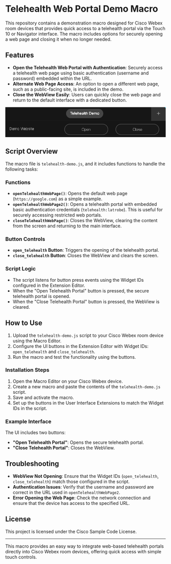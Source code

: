 # Telehealth Web Portal Demo Macro

This repository contains a demonstration macro designed for Cisco Webex room devices that provides quick access to a telehealth portal via the Touch 10 or Navigator interface. The macro includes options for securely opening a web page and closing it when no longer needed.

## Features

- **Open the Telehealth Web Portal with Authentication**: Securely access a telehealth web page using basic authentication (username and password) embedded within the URL.
- **Alternate Web Page Access**: An option to open a different web page, such as a public-facing site, is included in the demo.
- **Close the WebView Easily**: Users can quickly close the web page and return to the default interface with a dedicated button.

![User Interface](ui.png)

## Script Overview

The macro file is `telehealth-demo.js`, and it includes functions to handle the following tasks:

### Functions

- **`openTelehealthWebPage()`**: Opens the default web page (`https://google.com`) as a simple example.
- **`openTelehealthWebPage2()`**: Opens a telehealth portal with embedded basic authentication credentials (`telehealth:latrobe`). This is useful for securely accessing restricted web portals.
- **`closeTelehealthWebPage()`**: Closes the WebView, clearing the content from the screen and returning to the main interface.

### Button Controls

- **`open_telehealth` Button**: Triggers the opening of the telehealth portal.
- **`close_telehealth` Button**: Closes the WebView and clears the screen.

### Script Logic

- The script listens for button press events using the Widget IDs configured in the Extension Editor.
- When the "Open Telehealth Portal" button is pressed, the secure telehealth portal is opened.
- When the "Close Telehealth Portal" button is pressed, the WebView is cleared.

## How to Use

1. Upload the `telehealth-demo.js` script to your Cisco Webex room device using the Macro Editor.
2. Configure the UI buttons in the Extension Editor with Widget IDs: `open_telehealth` and `close_telehealth`.
3. Run the macro and test the functionality using the buttons.

### Installation Steps

1. Open the Macro Editor on your Cisco Webex device.
2. Create a new macro and paste the contents of the `telehealth-demo.js` script.
3. Save and activate the macro.
4. Set up the buttons in the User Interface Extensions to match the Widget IDs in the script.

### Example Interface

The UI includes two buttons:
- **"Open Telehealth Portal"**: Opens the secure telehealth portal.
- **"Close Telehealth Portal"**: Closes the WebView.

## Troubleshooting

- **WebView Not Opening**: Ensure that the Widget IDs (`open_telehealth`, `close_telehealth`) match those configured in the script.
- **Authentication Issues**: Verify that the username and password are correct in the URL used in `openTelehealthWebPage2`.
- **Error Opening the Web Page**: Check the network connection and ensure that the device has access to the specified URL.

## License

This project is licensed under the Cisco Sample Code License.

---

This macro provides an easy way to integrate web-based telehealth portals directly into Cisco Webex room devices, offering quick access with simple touch controls.
